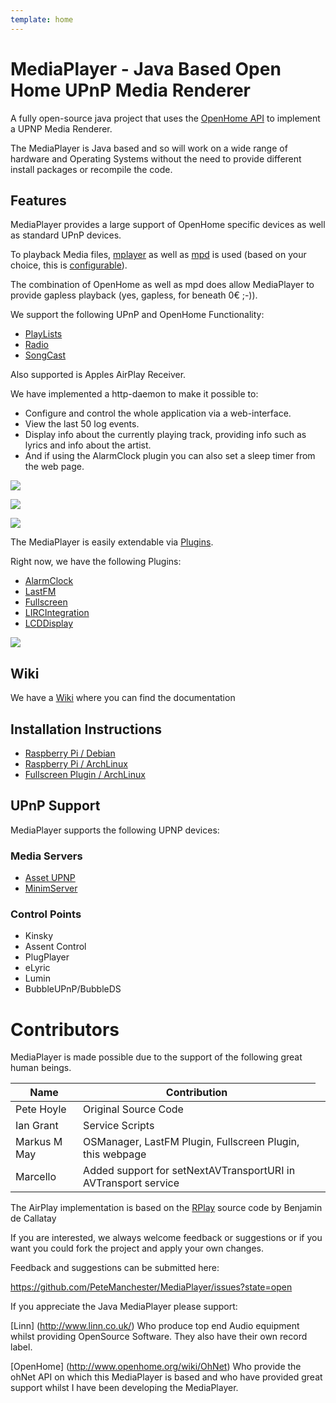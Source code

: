 ```yaml
---
template: home
---
```


# MediaPlayer - Java Based Open Home UPnP Media Renderer

A fully open-source java project that uses the [OpenHome API](http://www.openhome.org/wiki/Oh:Overview) to
implement a UPNP Media Renderer.

The MediaPlayer is Java based and so will work on a wide range of hardware and Operating Systems without the need to provide different install packages or recompile the code.  

## Features

MediaPlayer provides a large support of OpenHome specific devices as well as
standard UPnP devices.

To playback Media files, [mplayer](http://www.mplayerhq.hu/)
as well as [mpd](http://www.musicpd.org/) is used (based on your choice, this is
[configurable](https://github.com/PeteManchester/MediaPlayer/wiki/MediaPlayer-Options)).

The combination of OpenHome as well as mpd does allow MediaPlayer to provide gapless
playback (yes, gapless, for beneath 0€ ;-)).

We support the following UPnP and OpenHome Functionality:

* [PlayLists](http://www.openhome.org/wiki/Av:Developer:PlaylistService)
* [Radio](http://www.openhome.org/wiki/Av:Developer:RadioService)
* [SongCast](http://www.linn.co.uk/software#songcast)

Also supported is Apples AirPlay Receiver. 

We have implemented a http-daemon to make it possible to:  

* Configure and control the whole application via a web-interface. 
* View the last 50 log events.
* Display info about the currently playing track, providing info such as lyrics and info about the artist.
* And if using the AlarmClock plugin you can also set a sleep timer from the web page.

![](http://i.imgur.com/2J1CLQZ.png)

![](http://i.imgur.com/sg5hXFX.png)

![](http://i.imgur.com/olsOZBr.png)

The MediaPlayer is easily extendable via [Plugins](https://github.com/PeteManchester/MediaPlayer/wiki).

Right now, we have the following Plugins:

* [AlarmClock](https://github.com/PeteManchester/MediaPlayer/wiki/Plugins-AlarmClock)
* [LastFM](https://github.com/PeteManchester/MediaPlayer/wiki/Plugins-LastFM)
* [Fullscreen](https://github.com/PeteManchester/MediaPlayer/wiki/Plugins-Fullscreen)
* [LIRCIntegration](https://github.com/PeteManchester/MediaPlayer/wiki/Plugins-LIRCIntegration)
* [LCDDisplay](https://github.com/PeteManchester/MediaPlayer/wiki/Plugins-Display)

  
![](http://i.imgur.com/DPVST6T.jpg)  

## Wiki

We have a [Wiki](https://github.com/PeteManchester/MediaPlayer/wiki) where you can find the documentation

## Installation Instructions

* [Raspberry Pi / Debian](https://github.com/PeteManchester/MediaPlayer/wiki/Install-Raspberry-Pi)
* [Raspberry Pi / ArchLinux](/MediaPlayer/docs/archlinux-setup.html)
* [Fullscreen Plugin / ArchLinux](/MediaPlayer/docs/fullscreen-setup.html)

## UPnP Support

MediaPlayer supports the following UPNP devices:

### Media Servers

* [Asset UPNP](http://www.dbpoweramp.com/asset-upnp-dlna.htm)
* [MinimServer](http://minimserver.com/)

### Control Points

* Kinsky
* Assent Control
* PlugPlayer
* eLyric
* Lumin
* BubbleUPnP/BubbleDS

# Contributors

MediaPlayer is made possible due to the support of the following great human beings.

<div class="table-responsive">
  <table class="table table-striped table-condensed">
    <thead>
      <tr>
        <th>Name</th>
        <th>Contribution</th>
      </tr>
    </thead>
    <tbody>
      <tr>
        <td>Pete Hoyle</td>
        <td>Original Source Code</td>
      </tr>
      <tr>
        <td>Ian Grant</td>
        <td>Service Scripts</td>
      </tr>
      <tr>
        <td>Markus M May</td>
        <td>OSManager, LastFM Plugin, Fullscreen Plugin, this webpage</td>
      </tr>
      <tr>
      <td>Marcello</td>
      <td>Added support for setNextAVTransportURI in AVTransport service<td>
      </tr>
    </tbody>
  </table>
</div>

The AirPlay implementation is based on the [RPlay](https://github.com/bencall/RPlay) source code by Benjamin de Callatay

If you are interested, we always welcome feedback or suggestions or if you want you could fork the project and apply your own changes.

Feedback and suggestions can be submitted here:

https://github.com/PeteManchester/MediaPlayer/issues?state=open

If you appreciate the Java MediaPlayer please support:

[Linn] (http://www.linn.co.uk/) Who produce top end Audio equipment whilst providing OpenSource Software. They also have their own record label. 

[OpenHome] (http://www.openhome.org/wiki/OhNet) Who provide the ohNet API on which this MediaPlayer is based and who have provided great support whilst I have been developing the MediaPlayer.

